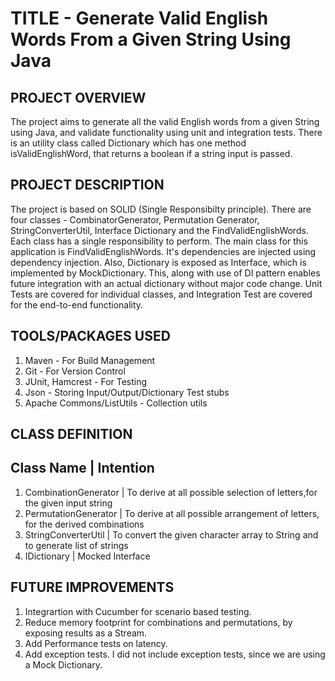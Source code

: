 # TITLE - Generate Valid English Words From a Given String Using Java

## PROJECT OVERVIEW 
The project aims to generate all the valid English words from a given String using Java, and validate functionality using unit and integration tests.
There is an utility class called Dictionary which has one method isValidEnglishWord, that returns a boolean if a string input is passed. 

## PROJECT DESCRIPTION
The project is based on SOLID (Single Responsibilty principle). There are four classes - CombinatorGenerator, Permutation Generator, StringConverterUtil,
Interface Dictionary and the FindValidEnglishWords. Each class has a single responsibility to perform. The main class for this application is FindValidEnglishWords. It's dependencies are injected using dependency injection. Also, Dictionary is exposed as Interface, which is implemented by MockDictionary. This, along with use of DI pattern enables future integration with an actual dictionary without major code change. Unit Tests are covered for individual classes, and Integration Test are covered for the end-to-end functionality.

## TOOLS/PACKAGES USED
1. Maven - For Build Management
2. Git - For Version Control
3. JUnit, Hamcrest - For Testing
4. Json - Storing Input/Output/Dictionary Test stubs
5. Apache Commons/ListUtils - Collection utils

## CLASS DEFINITION
Class Name                        |      Intention
-----------------------------------------------------------------------------------------------------------------
1. CombinationGenerator           | To derive at all possible selection of letters,for the given input string 
2. PermutationGenerator           | To derive at all possible arrangement of letters, for the derived combinations
3. StringConverterUtil            | To convert the given character array to String and to generate list of strings
4. IDictionary                    | Mocked Interface

## FUTURE IMPROVEMENTS
1. Integrartion with Cucumber for scenario based testing.
2. Reduce memory footprint for combinations and permutations, by exposing results as a Stream.
3. Add Performance tests on latency.
4. Add exception tests. I did not include exception tests, since we are using a Mock Dictionary.
     
